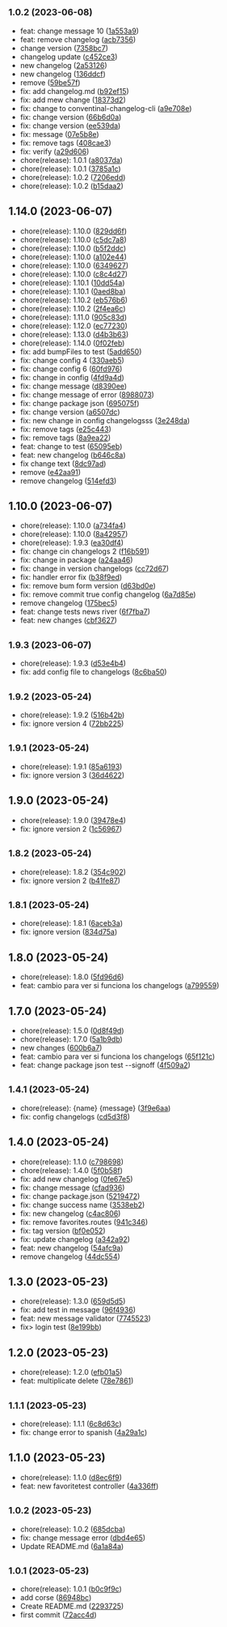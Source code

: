 ## <small>1.0.2 (2023-06-08)</small>

* feat: change message 10 ([1a553a9](https://github.com/Palmieri31/Rental-Movie---Node/commit/1a553a9))
* feat: remove changelog ([acb7356](https://github.com/Palmieri31/Rental-Movie---Node/commit/acb7356))
* change version ([7358bc7](https://github.com/Palmieri31/Rental-Movie---Node/commit/7358bc7))
* changelog update ([c452ce3](https://github.com/Palmieri31/Rental-Movie---Node/commit/c452ce3))
* new changelog ([2a53126](https://github.com/Palmieri31/Rental-Movie---Node/commit/2a53126))
* new changelog ([136ddcf](https://github.com/Palmieri31/Rental-Movie---Node/commit/136ddcf))
* remove ([59be57f](https://github.com/Palmieri31/Rental-Movie---Node/commit/59be57f))
* fix: add changelog.md ([b92ef15](https://github.com/Palmieri31/Rental-Movie---Node/commit/b92ef15))
* fix: add mew change ([18373d2](https://github.com/Palmieri31/Rental-Movie---Node/commit/18373d2))
* fix: change to conventinal-changelog-cli ([a9e708e](https://github.com/Palmieri31/Rental-Movie---Node/commit/a9e708e))
* fix: change version ([66b6d0a](https://github.com/Palmieri31/Rental-Movie---Node/commit/66b6d0a))
* fix: change version ([ee539da](https://github.com/Palmieri31/Rental-Movie---Node/commit/ee539da))
* fix: message ([07e5b8e](https://github.com/Palmieri31/Rental-Movie---Node/commit/07e5b8e))
* fix: remove tags ([408cae3](https://github.com/Palmieri31/Rental-Movie---Node/commit/408cae3))
* fix: verify ([a29d606](https://github.com/Palmieri31/Rental-Movie---Node/commit/a29d606))
* chore(release): 1.0.1 ([a8037da](https://github.com/Palmieri31/Rental-Movie---Node/commit/a8037da))
* chore(release): 1.0.1 ([3785a1c](https://github.com/Palmieri31/Rental-Movie---Node/commit/3785a1c))
* chore(release): 1.0.2 ([7206edd](https://github.com/Palmieri31/Rental-Movie---Node/commit/7206edd))
* chore(release): 1.0.2 ([b15daa2](https://github.com/Palmieri31/Rental-Movie---Node/commit/b15daa2))



## 1.14.0 (2023-06-07)

* chore(release): 1.10.0 ([829dd6f](https://github.com/Palmieri31/Rental-Movie---Node/commit/829dd6f))
* chore(release): 1.10.0 ([c5dc7a8](https://github.com/Palmieri31/Rental-Movie---Node/commit/c5dc7a8))
* chore(release): 1.10.0 ([b5f2ddc](https://github.com/Palmieri31/Rental-Movie---Node/commit/b5f2ddc))
* chore(release): 1.10.0 ([a102e44](https://github.com/Palmieri31/Rental-Movie---Node/commit/a102e44))
* chore(release): 1.10.0 ([6349627](https://github.com/Palmieri31/Rental-Movie---Node/commit/6349627))
* chore(release): 1.10.0 ([c8c4d27](https://github.com/Palmieri31/Rental-Movie---Node/commit/c8c4d27))
* chore(release): 1.10.1 ([10dd54a](https://github.com/Palmieri31/Rental-Movie---Node/commit/10dd54a))
* chore(release): 1.10.1 ([0aed8ba](https://github.com/Palmieri31/Rental-Movie---Node/commit/0aed8ba))
* chore(release): 1.10.2 ([eb576b6](https://github.com/Palmieri31/Rental-Movie---Node/commit/eb576b6))
* chore(release): 1.10.2 ([2f4ea6c](https://github.com/Palmieri31/Rental-Movie---Node/commit/2f4ea6c))
* chore(release): 1.11.0 ([905c83d](https://github.com/Palmieri31/Rental-Movie---Node/commit/905c83d))
* chore(release): 1.12.0 ([ec77230](https://github.com/Palmieri31/Rental-Movie---Node/commit/ec77230))
* chore(release): 1.13.0 ([d4b3b63](https://github.com/Palmieri31/Rental-Movie---Node/commit/d4b3b63))
* chore(release): 1.14.0 ([0f02feb](https://github.com/Palmieri31/Rental-Movie---Node/commit/0f02feb))
* fix: add bumpFiles to test ([5add650](https://github.com/Palmieri31/Rental-Movie---Node/commit/5add650))
* fix: change config 4 ([330aeb5](https://github.com/Palmieri31/Rental-Movie---Node/commit/330aeb5))
* fix: change config 6 ([60fd976](https://github.com/Palmieri31/Rental-Movie---Node/commit/60fd976))
* fix: change in config ([4fd9a4d](https://github.com/Palmieri31/Rental-Movie---Node/commit/4fd9a4d))
* fix: change message ([d8390ee](https://github.com/Palmieri31/Rental-Movie---Node/commit/d8390ee))
* fix: change message of error ([8988073](https://github.com/Palmieri31/Rental-Movie---Node/commit/8988073))
* fix: change package json ([695075f](https://github.com/Palmieri31/Rental-Movie---Node/commit/695075f))
* fix: change version ([a6507dc](https://github.com/Palmieri31/Rental-Movie---Node/commit/a6507dc))
* fix: new change in config changelogsss ([3e248da](https://github.com/Palmieri31/Rental-Movie---Node/commit/3e248da))
* fix: remove tags ([e25c443](https://github.com/Palmieri31/Rental-Movie---Node/commit/e25c443))
* fix: remove tags ([8a9ea22](https://github.com/Palmieri31/Rental-Movie---Node/commit/8a9ea22))
* feat: change to test ([65095eb](https://github.com/Palmieri31/Rental-Movie---Node/commit/65095eb))
* feat: new changelog ([b646c8a](https://github.com/Palmieri31/Rental-Movie---Node/commit/b646c8a))
* fix change text ([8dc97ad](https://github.com/Palmieri31/Rental-Movie---Node/commit/8dc97ad))
* remove ([e42aa91](https://github.com/Palmieri31/Rental-Movie---Node/commit/e42aa91))
* remove changelog ([514efd3](https://github.com/Palmieri31/Rental-Movie---Node/commit/514efd3))



## 1.10.0 (2023-06-07)

* chore(release): 1.10.0 ([a734fa4](https://github.com/Palmieri31/Rental-Movie---Node/commit/a734fa4))
* chore(release): 1.10.0 ([8a42957](https://github.com/Palmieri31/Rental-Movie---Node/commit/8a42957))
* chore(release): 1.9.3 ([ea30df4](https://github.com/Palmieri31/Rental-Movie---Node/commit/ea30df4))
* fix: change cin changelogs 2 ([f16b591](https://github.com/Palmieri31/Rental-Movie---Node/commit/f16b591))
* fix: change in package ([a24aa46](https://github.com/Palmieri31/Rental-Movie---Node/commit/a24aa46))
* fix: change in version changelogs ([cc72d67](https://github.com/Palmieri31/Rental-Movie---Node/commit/cc72d67))
* fix: handler error fix ([b38f9ed](https://github.com/Palmieri31/Rental-Movie---Node/commit/b38f9ed))
* fix: remove bum form version ([d63bd0e](https://github.com/Palmieri31/Rental-Movie---Node/commit/d63bd0e))
* fix: remove commit true config changelog ([6a7d85e](https://github.com/Palmieri31/Rental-Movie---Node/commit/6a7d85e))
* remove changelog ([175bec5](https://github.com/Palmieri31/Rental-Movie---Node/commit/175bec5))
* feat: change tests news river ([6f7fba7](https://github.com/Palmieri31/Rental-Movie---Node/commit/6f7fba7))
* feat: new changes ([cbf3627](https://github.com/Palmieri31/Rental-Movie---Node/commit/cbf3627))



## <small>1.9.3 (2023-06-07)</small>

* chore(release): 1.9.3 ([d53e4b4](https://github.com/Palmieri31/Rental-Movie---Node/commit/d53e4b4))
* fix: add config file to changelogs ([8c6ba50](https://github.com/Palmieri31/Rental-Movie---Node/commit/8c6ba50))



## <small>1.9.2 (2023-05-24)</small>

* chore(release): 1.9.2 ([516b42b](https://github.com/Palmieri31/Rental-Movie---Node/commit/516b42b))
* fix: ignore version 4 ([72bb225](https://github.com/Palmieri31/Rental-Movie---Node/commit/72bb225))



## <small>1.9.1 (2023-05-24)</small>

* chore(release): 1.9.1 ([85a6193](https://github.com/Palmieri31/Rental-Movie---Node/commit/85a6193))
* fix: ignore version 3 ([36d4622](https://github.com/Palmieri31/Rental-Movie---Node/commit/36d4622))



## 1.9.0 (2023-05-24)

* chore(release): 1.9.0 ([39478e4](https://github.com/Palmieri31/Rental-Movie---Node/commit/39478e4))
* fix: ignore version 2 ([1c56967](https://github.com/Palmieri31/Rental-Movie---Node/commit/1c56967))



## <small>1.8.2 (2023-05-24)</small>

* chore(release): 1.8.2 ([354c902](https://github.com/Palmieri31/Rental-Movie---Node/commit/354c902))
* fix: ignore version 2 ([b41fe87](https://github.com/Palmieri31/Rental-Movie---Node/commit/b41fe87))



## <small>1.8.1 (2023-05-24)</small>

* chore(release): 1.8.1 ([6aceb3a](https://github.com/Palmieri31/Rental-Movie---Node/commit/6aceb3a))
* fix: ignore version ([834d75a](https://github.com/Palmieri31/Rental-Movie---Node/commit/834d75a))



## 1.8.0 (2023-05-24)

* chore(release): 1.8.0 ([5fd96d6](https://github.com/Palmieri31/Rental-Movie---Node/commit/5fd96d6))
* feat: cambio para ver si funciona los changelogs ([a799559](https://github.com/Palmieri31/Rental-Movie---Node/commit/a799559))



## 1.7.0 (2023-05-24)

* chore(release): 1.5.0 ([0d8f49d](https://github.com/Palmieri31/Rental-Movie---Node/commit/0d8f49d))
* chore(release): 1.7.0 ([5a1b9db](https://github.com/Palmieri31/Rental-Movie---Node/commit/5a1b9db))
* new changes ([600b6a7](https://github.com/Palmieri31/Rental-Movie---Node/commit/600b6a7))
* feat: cambio para ver si funciona los changelogs ([65f121c](https://github.com/Palmieri31/Rental-Movie---Node/commit/65f121c))
* feat: change package json test --signoff ([4f509a2](https://github.com/Palmieri31/Rental-Movie---Node/commit/4f509a2))



## <small>1.4.1 (2023-05-24)</small>

* chore(release): {name} {message} ([3f9e6aa](https://github.com/Palmieri31/Rental-Movie---Node/commit/3f9e6aa))
* fix: config changelogs ([cd5d3f8](https://github.com/Palmieri31/Rental-Movie---Node/commit/cd5d3f8))



## 1.4.0 (2023-05-24)

* chore(release): 1.1.0 ([c798698](https://github.com/Palmieri31/Rental-Movie---Node/commit/c798698))
* chore(release): 1.4.0 ([5f0b58f](https://github.com/Palmieri31/Rental-Movie---Node/commit/5f0b58f))
* fix: add new changelog ([0fe67e5](https://github.com/Palmieri31/Rental-Movie---Node/commit/0fe67e5))
* fix: change message ([cfad936](https://github.com/Palmieri31/Rental-Movie---Node/commit/cfad936))
* fix: change package.json ([5219472](https://github.com/Palmieri31/Rental-Movie---Node/commit/5219472))
* fix: change success name ([3538eb2](https://github.com/Palmieri31/Rental-Movie---Node/commit/3538eb2))
* fix: new changelog ([c4ac806](https://github.com/Palmieri31/Rental-Movie---Node/commit/c4ac806))
* fix: remove favorites.routes ([941c346](https://github.com/Palmieri31/Rental-Movie---Node/commit/941c346))
* fix: tag version ([bf0e052](https://github.com/Palmieri31/Rental-Movie---Node/commit/bf0e052))
* fix: update changelog ([a342a92](https://github.com/Palmieri31/Rental-Movie---Node/commit/a342a92))
* feat: new changelog ([54afc9a](https://github.com/Palmieri31/Rental-Movie---Node/commit/54afc9a))
* remove changelog ([44dc554](https://github.com/Palmieri31/Rental-Movie---Node/commit/44dc554))



## 1.3.0 (2023-05-23)

* chore(release): 1.3.0 ([659d5d5](https://github.com/Palmieri31/Rental-Movie---Node/commit/659d5d5))
* fix: add test in message ([96f4936](https://github.com/Palmieri31/Rental-Movie---Node/commit/96f4936))
* feat: new message validator ([7745523](https://github.com/Palmieri31/Rental-Movie---Node/commit/7745523))
* fix> login test ([8e199bb](https://github.com/Palmieri31/Rental-Movie---Node/commit/8e199bb))



## 1.2.0 (2023-05-23)

* chore(release): 1.2.0 ([efb01a5](https://github.com/Palmieri31/Rental-Movie---Node/commit/efb01a5))
* feat: multiplicate delete ([78e7861](https://github.com/Palmieri31/Rental-Movie---Node/commit/78e7861))



## <small>1.1.1 (2023-05-23)</small>

* chore(release): 1.1.1 ([6c8d63c](https://github.com/Palmieri31/Rental-Movie---Node/commit/6c8d63c))
* fix: change error to spanish ([4a29a1c](https://github.com/Palmieri31/Rental-Movie---Node/commit/4a29a1c))



## 1.1.0 (2023-05-23)

* chore(release): 1.1.0 ([d8ec6f9](https://github.com/Palmieri31/Rental-Movie---Node/commit/d8ec6f9))
* feat: new favoritetest controller ([4a336ff](https://github.com/Palmieri31/Rental-Movie---Node/commit/4a336ff))



## <small>1.0.2 (2023-05-23)</small>

* chore(release): 1.0.2 ([685dcba](https://github.com/Palmieri31/Rental-Movie---Node/commit/685dcba))
* fix: change message error ([dbd4e65](https://github.com/Palmieri31/Rental-Movie---Node/commit/dbd4e65))
* Update README.md ([6a1a84a](https://github.com/Palmieri31/Rental-Movie---Node/commit/6a1a84a))



## <small>1.0.1 (2023-05-23)</small>

* chore(release): 1.0.1 ([b0c9f9c](https://github.com/Palmieri31/Rental-Movie---Node/commit/b0c9f9c))
* add corse ([86948bc](https://github.com/Palmieri31/Rental-Movie---Node/commit/86948bc))
* Create README.md ([2293725](https://github.com/Palmieri31/Rental-Movie---Node/commit/2293725))
* first commit ([72acc4d](https://github.com/Palmieri31/Rental-Movie---Node/commit/72acc4d))



